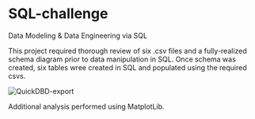# SQL-challenge
Data Modeling &amp; Data Engineering via SQL

This project required thorough review of six .csv files and a fully-realized schema diagram prior to data manipulation in SQL. Once schema was created, six tables wree created in SQL and populated using the required csvs. 

![QuickDBD-export](https://user-images.githubusercontent.com/85190553/142772475-bbf4f213-bcf7-4753-acff-2827e6f255b8.png)

Additional analysis performed using MatplotLib. 
